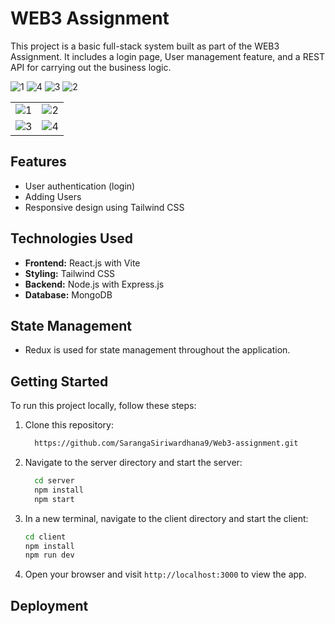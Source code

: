 

# WEB3 Assignment

This project is a basic full-stack system built as part of the WEB3 Assignment. It includes a login page, User management feature, and a REST API for carrying out the business logic.

![1](https://github.com/SarangaSiriwardhana9/Web3-assignment/assets/99233703/a5dc8294-851a-4f5c-ae99-2dfa79f46b02)
![4](https://github.com/SarangaSiriwardhana9/Web3-assignment/assets/99233703/2b7b61c5-c45c-4c24-ab59-c13d8559181d)
![3](https://github.com/SarangaSiriwardhana9/Web3-assignment/assets/99233703/8da54c11-a698-4056-a19b-7e237ecce492)
![2](https://github.com/SarangaSiriwardhana9/Web3-assignment/assets/99233703/134d51ce-ff89-46c9-b36a-1b0b231a0d8d)

<!-- Images in a table with two columns -->
<table>
  <tr>
    <td>
      <img src="https://github.com/SarangaSiriwardhana9/Web3-assignment/assets/99233703/a5dc8294-851a-4f5c-ae99-2dfa79f46b02" alt="1">
    </td>
    <td>
      <img src="https://github.com/SarangaSiriwardhana9/Web3-assignment/assets/99233703/2b7b61c5-c45c-4c24-ab59-c13d8559181d" alt="2">
    </td>
  </tr>
  <tr>
    <td>
      <img src="https://github.com/SarangaSiriwardhana9/Web3-assignment/assets/99233703/8da54c11-a698-4056-a19b-7e237ecce492" alt="3">
    </td>
    <td>
      <img src="https://github.com/SarangaSiriwardhana9/Web3-assignment/assets/99233703/134d51ce-ff89-46c9-b36a-1b0b231a0d8d" alt="4">
    </td>
  </tr>
 
</table>


## Features

- User authentication (login)
- Adding Users
- Responsive design using Tailwind CSS

## Technologies Used
- **Frontend:** React.js with Vite
- **Styling:** Tailwind CSS
- **Backend:** Node.js with Express.js
- **Database:** MongoDB

## State Management
- Redux is used for state management throughout the application.
  
## Getting Started

To run this project locally, follow these steps:

1. Clone this repository:
   
    ```bash
      https://github.com/SarangaSiriwardhana9/Web3-assignment.git
    ```
 

3. Navigate to the server directory and start the server:

      ```bash
        cd server
        npm install
        npm start
      ```

3. In a new terminal, navigate to the client directory and start the client:

     ```bash
    cd client
    npm install
    npm run dev  
    ```

4. Open your browser and visit `http://localhost:3000` to view the app.

## Deployment








